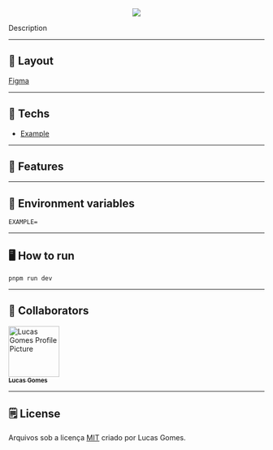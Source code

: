 <div align="center">
    <img src="./README/logo.png" >
</div>


Description


---
## :art: Layout
[Figma](https://www.figma.com/)

---
## :file_folder: Techs
- [Example](https://nextjs.org/)
---
## :book: Features


---


## :receipt: Environment variables

```
EXAMPLE=
```

---

## :desktop_computer: How to run

```
pnpm run dev
```

---
<h2 id="colab">🤝 Collaborators</h2>
 <tr>
    <td align="center">
      <a href="https://github.com/lucasgomesgp">
        <img src="https://avatars.githubusercontent.com/u/45949487?v=4" width="100px;" alt="Lucas Gomes Profile Picture"/><br>
        <sub>
          <b>Lucas Gomes</b>
        </sub>
      </a>
    </td>
  </tr>
</table>

---
## :spiral_notepad: License
Arquivos sob a licença [MIT](https://github.com/lucasgomesgp) criado por Lucas Gomes.
